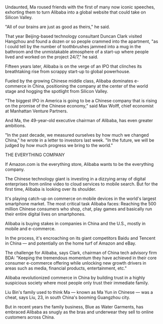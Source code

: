 Undaunted, Ma roused friends with the first of many now iconic speeches, exhorting them to turn Alibaba into a global website that could take on Silicon Valley.

"All of our brains are just as good as theirs," he said.

That year Beijing-based technology consultant Duncan Clark visited Hangzhou and found a dozen or so people crammed into the apartment, "as I could tell by the number of toothbrushes jammed into a mug in the bathroom and the unmistakable atmosphere of a start-up where people lived and worked on the project 24/7," he said.

Fifteen years later, Alibaba is on the verge of an IPO that clinches its breathtaking rise from scrappy start-up to global powerhouse.

Fueled by the growing Chinese middle class, Alibaba dominates e-commerce in China, positioning the company at the center of the world stage and hogging the spotlight from Silicon Valley.

"The biggest IPO in America is going to be a Chinese company that is rising on the promise of the Chinese economy," said Max Wolff, chief economist at Manhattan Venture Partners.

And Ma, the 49-year-old executive chairman of Alibaba, has even greater ambitions.

"In the past decade, we measured ourselves by how much we changed China," he wrote in a letter to investors last week. "In the future, we will be judged by how much progress we bring to the world."

THE EVERYTHING COMPANY

If Amazon.com is the everything store, Alibaba wants to be the everything company.

The Chinese technology giant is investing in a dizzying array of digital enterprises from online video to cloud services to mobile search.
But for the first time, Alibaba is looking over its shoulder.

It's playing catch-up on commerce on mobile devices in the world's largest smartphone market. The most critical task Alibaba faces: Reaching the 500 million Chinese consumers who shop, chat, play games and basically run their entire digital lives on smartphones.

Alibaba is buying stakes in companies in China and the U.S., mostly in mobile and e-commerce.

In the process, it's encroaching on its giant competitors Baidu and Tencent in China — and potentially on the home turf of Amazon and eBay.

The challenge for Alibaba, says Clark, chairman of China tech advisory firm BDA: "Keeping the tremendous momentum they have achieved in their core consumer e-commerce offering while unlocking new growth drivers in areas such as media, financial products, entertainment, etc."

Alibaba revolutionized commerce in China by building trust in a highly suspicious society where most people only trust their immediate family.

Liu Bin's family used to think Ma — known as Ma Yun in Chinese — was a cheat, says Liu, 23, in south China's booming Guangzhou city.

But in recent years the family business, Blue as Water Garments, has embraced Alibaba as snugly as the bras and underwear they sell to online customers across China.
